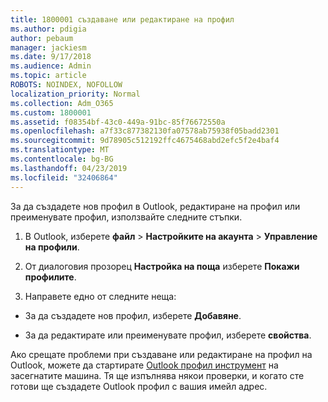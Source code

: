 ```yaml
---
title: 1800001 създаване или редактиране на профил
ms.author: pdigia
author: pebaum
manager: jackiesm
ms.date: 9/17/2018
ms.audience: Admin
ms.topic: article
ROBOTS: NOINDEX, NOFOLLOW
localization_priority: Normal
ms.collection: Adm_O365
ms.custom: 1800001
ms.assetid: f08354bf-43c0-449a-91bc-85f76672550a
ms.openlocfilehash: a7f33c877382130fa07578ab75938f05badd2301
ms.sourcegitcommit: 9d78905c512192ffc4675468abd2efc5f2e4baf4
ms.translationtype: MT
ms.contentlocale: bg-BG
ms.lasthandoff: 04/23/2019
ms.locfileid: "32406864"
---
```

За да създадете нов профил в Outlook, редактиране на профил или преименувате профил, използвайте следните стъпки.
  
1. В Outlook, изберете **файл** \> **Настройките на акаунта** \> **Управление на профили**.
    
2. От диалоговия прозорец **Настройка на поща** изберете **Покажи профилите**.
    
3. Направете едно от следните неща:
    
  - За да създадете нов профил, изберете **Добавяне**.
    
  - За да редактирате или преименувате профил, изберете **свойства**.
    
Ако срещате проблеми при създаване или редактиране на профил на Outlook, можете да стартирате [Outlook профил инструмент](https://aka.ms/SaRA-OutlookSetupProfile) на засегнатите машина. Тя ще изпълнява някои проверки, и когато сте готови ще създадете Outlook профил с вашия имейл адрес. 
  

